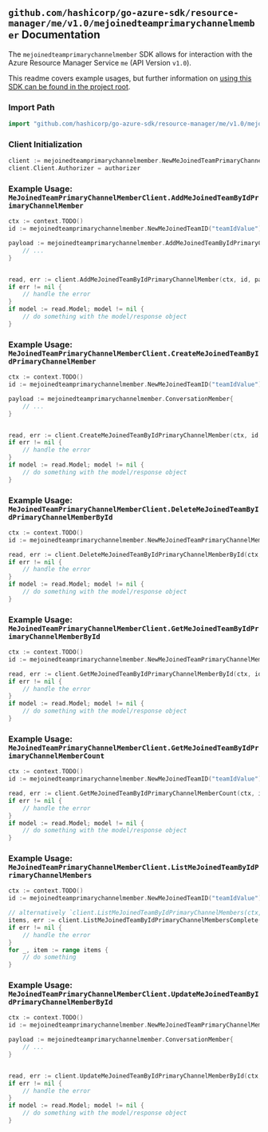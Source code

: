 
## `github.com/hashicorp/go-azure-sdk/resource-manager/me/v1.0/mejoinedteamprimarychannelmember` Documentation

The `mejoinedteamprimarychannelmember` SDK allows for interaction with the Azure Resource Manager Service `me` (API Version `v1.0`).

This readme covers example usages, but further information on [using this SDK can be found in the project root](https://github.com/hashicorp/go-azure-sdk/tree/main/docs).

### Import Path

```go
import "github.com/hashicorp/go-azure-sdk/resource-manager/me/v1.0/mejoinedteamprimarychannelmember"
```


### Client Initialization

```go
client := mejoinedteamprimarychannelmember.NewMeJoinedTeamPrimaryChannelMemberClientWithBaseURI("https://management.azure.com")
client.Client.Authorizer = authorizer
```


### Example Usage: `MeJoinedTeamPrimaryChannelMemberClient.AddMeJoinedTeamByIdPrimaryChannelMember`

```go
ctx := context.TODO()
id := mejoinedteamprimarychannelmember.NewMeJoinedTeamID("teamIdValue")

payload := mejoinedteamprimarychannelmember.AddMeJoinedTeamByIdPrimaryChannelMemberRequest{
	// ...
}


read, err := client.AddMeJoinedTeamByIdPrimaryChannelMember(ctx, id, payload)
if err != nil {
	// handle the error
}
if model := read.Model; model != nil {
	// do something with the model/response object
}
```


### Example Usage: `MeJoinedTeamPrimaryChannelMemberClient.CreateMeJoinedTeamByIdPrimaryChannelMember`

```go
ctx := context.TODO()
id := mejoinedteamprimarychannelmember.NewMeJoinedTeamID("teamIdValue")

payload := mejoinedteamprimarychannelmember.ConversationMember{
	// ...
}


read, err := client.CreateMeJoinedTeamByIdPrimaryChannelMember(ctx, id, payload)
if err != nil {
	// handle the error
}
if model := read.Model; model != nil {
	// do something with the model/response object
}
```


### Example Usage: `MeJoinedTeamPrimaryChannelMemberClient.DeleteMeJoinedTeamByIdPrimaryChannelMemberById`

```go
ctx := context.TODO()
id := mejoinedteamprimarychannelmember.NewMeJoinedTeamPrimaryChannelMemberID("teamIdValue", "conversationMemberIdValue")

read, err := client.DeleteMeJoinedTeamByIdPrimaryChannelMemberById(ctx, id)
if err != nil {
	// handle the error
}
if model := read.Model; model != nil {
	// do something with the model/response object
}
```


### Example Usage: `MeJoinedTeamPrimaryChannelMemberClient.GetMeJoinedTeamByIdPrimaryChannelMemberById`

```go
ctx := context.TODO()
id := mejoinedteamprimarychannelmember.NewMeJoinedTeamPrimaryChannelMemberID("teamIdValue", "conversationMemberIdValue")

read, err := client.GetMeJoinedTeamByIdPrimaryChannelMemberById(ctx, id)
if err != nil {
	// handle the error
}
if model := read.Model; model != nil {
	// do something with the model/response object
}
```


### Example Usage: `MeJoinedTeamPrimaryChannelMemberClient.GetMeJoinedTeamByIdPrimaryChannelMemberCount`

```go
ctx := context.TODO()
id := mejoinedteamprimarychannelmember.NewMeJoinedTeamID("teamIdValue")

read, err := client.GetMeJoinedTeamByIdPrimaryChannelMemberCount(ctx, id)
if err != nil {
	// handle the error
}
if model := read.Model; model != nil {
	// do something with the model/response object
}
```


### Example Usage: `MeJoinedTeamPrimaryChannelMemberClient.ListMeJoinedTeamByIdPrimaryChannelMembers`

```go
ctx := context.TODO()
id := mejoinedteamprimarychannelmember.NewMeJoinedTeamID("teamIdValue")

// alternatively `client.ListMeJoinedTeamByIdPrimaryChannelMembers(ctx, id)` can be used to do batched pagination
items, err := client.ListMeJoinedTeamByIdPrimaryChannelMembersComplete(ctx, id)
if err != nil {
	// handle the error
}
for _, item := range items {
	// do something
}
```


### Example Usage: `MeJoinedTeamPrimaryChannelMemberClient.UpdateMeJoinedTeamByIdPrimaryChannelMemberById`

```go
ctx := context.TODO()
id := mejoinedteamprimarychannelmember.NewMeJoinedTeamPrimaryChannelMemberID("teamIdValue", "conversationMemberIdValue")

payload := mejoinedteamprimarychannelmember.ConversationMember{
	// ...
}


read, err := client.UpdateMeJoinedTeamByIdPrimaryChannelMemberById(ctx, id, payload)
if err != nil {
	// handle the error
}
if model := read.Model; model != nil {
	// do something with the model/response object
}
```

